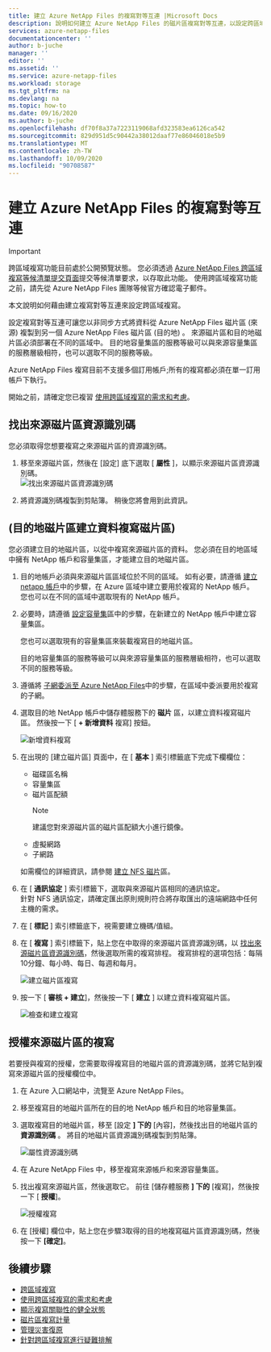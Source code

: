 ```yaml
---
title: 建立 Azure NetApp Files 的複寫對等互連 |Microsoft Docs
description: 說明如何建立 Azure NetApp Files 的磁片區複寫對等互連，以設定跨區域複寫。
services: azure-netapp-files
documentationcenter: ''
author: b-juche
manager: ''
editor: ''
ms.assetid: ''
ms.service: azure-netapp-files
ms.workload: storage
ms.tgt_pltfrm: na
ms.devlang: na
ms.topic: how-to
ms.date: 09/16/2020
ms.author: b-juche
ms.openlocfilehash: df70f8a37a7223119068afd323583ea6126ca542
ms.sourcegitcommit: 829d951d5c90442a38012daaf77e86046018e5b9
ms.translationtype: MT
ms.contentlocale: zh-TW
ms.lasthandoff: 10/09/2020
ms.locfileid: "90708587"
---
```

# <a name="create-replication-peering-for-azure-netapp-files"></a>建立 Azure NetApp Files 的複寫對等互連

> [!IMPORTANT]
> 跨區域複寫功能目前處於公開預覽狀態。 您必須透過 [Azure NetApp Files 跨區域複寫等候清單提交頁面](https://aka.ms/anfcrrpreviewsignup)提交等候清單要求，以存取此功能。 使用跨區域複寫功能之前，請先從 Azure NetApp Files 團隊等候官方確認電子郵件。

本文說明如何藉由建立複寫對等互連來設定跨區域複寫。 

設定複寫對等互連可讓您以非同步方式將資料從 Azure NetApp Files 磁片區 (來源) 複製到另一個 Azure NetApp Files 磁片區 (目的地) 。 來源磁片區和目的地磁片區必須部署在不同的區域中。 目的地容量集區的服務等級可以與來源容量集區的服務層級相符，也可以選取不同的服務等級。   

Azure NetApp Files 複寫目前不支援多個訂用帳戶;所有的複寫都必須在單一訂用帳戶下執行。

開始之前，請確定您已複習 [使用跨區域複寫的需求和考慮](cross-region-replication-requirements-considerations.md)。  

## <a name="locate-the-source-volume-resource-id"></a>找出來源磁片區資源識別碼  

您必須取得您想要複寫之來源磁片區的資源識別碼。 

1. 移至來源磁片區，然後在 [設定] 底下選取 [ **屬性** ]，以顯示來源磁片區資源識別碼。   
    ![找出來源磁片區資源識別碼](../media/azure-netapp-files/cross-region-replication-source-volume-resource-id.png)
 
2. 將資源識別碼複製到剪貼簿。  稍後您將會用到此資訊。

## <a name="create-the-data-replication-volume-the-destination-volume"></a> (目的地磁片區建立資料複寫磁片區) 

您必須建立目的地磁片區，以從中複寫來源磁片區的資料。  您必須在目的地區域中擁有 NetApp 帳戶和容量集區，才能建立目的地磁片區。 

1. 目的地帳戶必須與來源磁片區區域位於不同的區域。 如有必要，請遵循 [建立 netapp 帳戶](azure-netapp-files-create-netapp-account.md)中的步驟，在 Azure 區域中建立要用於複寫的 NetApp 帳戶。   
您也可以在不同的區域中選取現有的 NetApp 帳戶。  

2. 必要時，請遵循 [設定容量集](azure-netapp-files-set-up-capacity-pool.md)區中的步驟，在新建立的 NetApp 帳戶中建立容量集區。   

    您也可以選取現有的容量集區來裝載複寫目的地磁片區。  

    目的地容量集區的服務等級可以與來源容量集區的服務層級相符，也可以選取不同的服務等級。

3. 遵循將 [子網委派至 Azure NetApp Files](azure-netapp-files-delegate-subnet.md)中的步驟，在區域中委派要用於複寫的子網。

4. 選取目的地 NetApp 帳戶中儲存體服務下的 **磁片** 區，以建立資料複寫磁片區。 然後按一下 [ **+ 新增資料** 複寫] 按鈕。  

    ![新增資料複寫](../media/azure-netapp-files/cross-region-replication-add-data-replication.png)
 
5. 在出現的 [建立磁片區] 頁面中，在 [ **基本** ] 索引標籤底下完成下欄欄位：
    * 磁碟區名稱
    * 容量集區
    * 磁片區配額
        > [!NOTE] 
        > 建議您對來源磁片區的磁片區配額大小進行鏡像。
    * 虛擬網路 
    * 子網路

    如需欄位的詳細資訊，請參閱 [建立 NFS 磁片](azure-netapp-files-create-volumes.md#create-an-nfs-volume)區。 

6. 在 [ **通訊協定** ] 索引標籤下，選取與來源磁片區相同的通訊協定。  
針對 NFS 通訊協定，請確定匯出原則規則符合將存取匯出的遠端網路中任何主機的需求。  

7. 在 [ **標記** ] 索引標籤底下，視需要建立機碼/值組。  

8. 在 [ **複寫** ] 索引標籤下，貼上您在中取得的來源磁片區資源識別碼，以 [找出來源磁片區資源識別碼](#locate-the-source-volume-resource-id)，然後選取所需的複寫排程。 複寫排程的選項包括：每隔10分鐘、每小時、每日、每週和每月。  

    ![建立磁片區複寫](../media/azure-netapp-files/cross-region-replication-create-volume-replication.png)

9. 按一下 [ **審核 + 建立**]，然後按一下 [ **建立** ] 以建立資料複寫磁片區。   

    ![檢查和建立複寫](../media/azure-netapp-files/cross-region-replication-review-create-replication.png)

## <a name="authorize-replication-from-the-source-volume"></a>授權來源磁片區的複寫  

若要授與複寫的授權，您需要取得複寫目的地磁片區的資源識別碼，並將它貼到複寫來源磁片區的授權欄位中。 

1. 在 Azure 入口網站中，流覽至 Azure NetApp Files。

2. 移至複寫目的地磁片區所在的目的地 NetApp 帳戶和目的地容量集區。

3. 選取複寫目的地磁片區，移至 [設定 **] 下的** [內容]，然後找出目的地磁片區的 **資源識別碼** 。 將目的地磁片區資源識別碼複製到剪貼簿。

    ![屬性資源識別碼](../media/azure-netapp-files/cross-region-replication-properties-resource-id.png) 
 
4. 在 Azure NetApp Files 中，移至複寫來源帳戶和來源容量集區。 

5. 找出複寫來源磁片區，然後選取它。 前往 [儲存體服務 **] 下的** [複寫]，然後按一下 [ **授權**]。

    ![授權複寫](../media/azure-netapp-files/cross-region-replication-authorize.png) 

6. 在 [授權] 欄位中，貼上您在步驟3取得的目的地複寫磁片區資源識別碼，然後按一下 **[確定]**。

## <a name="next-steps"></a>後續步驟  

* [跨區域複寫](cross-region-replication-introduction.md)
* [使用跨區域複寫的需求和考慮](cross-region-replication-requirements-considerations.md)
* [顯示複寫關聯性的健全狀態](cross-region-replication-display-health-status.md)
* [磁片區複寫計量](azure-netapp-files-metrics.md#replication)
* [管理災害復原](cross-region-replication-manage-disaster-recovery.md)
* [針對跨區域複寫進行疑難排解](troubleshoot-cross-region-replication.md)


